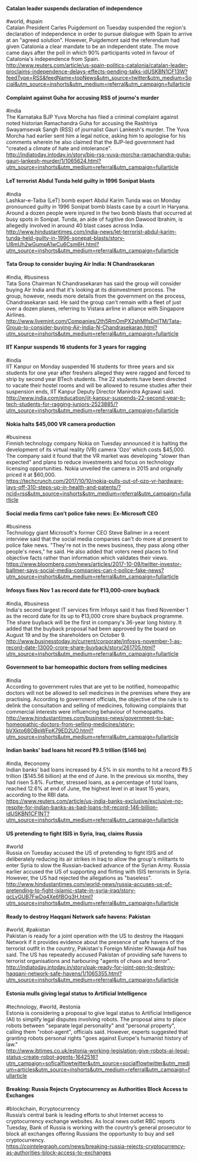 
#### Catalan leader suspends declaration of independence
#world, #spain  
Catalan President Carles Puigdemont on Tuesday suspended the region's declaration of independence in order to pursue dialogue with Spain to arrive at an "agreed solution". However, Puigdemont said the referendum had given Catalonia a clear mandate to be an independent state. The move came days after the poll in which 90% participants voted in favour of Catalonia's independence from Spain.  
http://www.reuters.com/article/us-spain-politics-catalonia/catalan-leader-proclaims-independence-delays-effects-pending-talks-idUSKBN1CF13W?feedType=RSS&feedName=topNews&utm_source=twitter&utm_medium=Social&utm_source=inshorts&utm_medium=referral&utm_campaign=fullarticle

#### Complaint against Guha for accusing RSS of journo's murder
#india  
The Karnataka BJP Yuva Morcha has filed a criminal complaint against noted historian Ramachandra Guha for accusing the Rashtriya Swayamsevak Sangh (RSS) of journalist Gauri Lankesh's murder. The Yuva Morcha had earlier sent him a legal notice, asking him to apologise for his comments wherein he also claimed that the BJP-led government had "created a climate of hate and intolerance".  
http://indiatoday.intoday.in/story/bjp-rss-yuva-morcha-ramachandra-guha-gauri-lankesh-murder/1/1065624.html?utm_source=inshorts&utm_medium=referral&utm_campaign=fullarticle

#### LeT terrorist Abdul Tunda held guilty in 1996 Sonipat blasts
#india  
Lashkar-e-Taiba (LeT) bomb expert Abdul Karim Tunda was on Monday pronounced guilty in 1996 Sonipat bomb blasts case by a court in Haryana. Around a dozen people were injured in the two bomb blasts that occurred at busy spots in Sonipat. Tunda, an aide of fugitive don Dawood Ibrahim, is allegedly involved in around 40 blast cases across India.  
http://www.hindustantimes.com/india-news/let-terrorist-abdul-karim-tunda-held-guilty-in-1996-sonepat-blasts/story-U8mUh2wGumpA1wCu6Csm6H.html?utm_source=inshorts&utm_medium=referral&utm_campaign=fullarticle

#### Tata Group to consider buying Air India: N Chandrasekaran
#india, #business  
Tata Sons Chairman N Chandrasekaran has said the group will consider buying Air India and that it's looking at its disinvestment process. The group, however, needs more details from the government on the process, Chandrasekaran said. He said the group can't remain with a fleet of just over a dozen planes, referring to Vistara airline in alliance with Singapore Airlines.  
http://www.livemint.com/Companies/2th5RmOmPX2shMlfsDnITM/Tata-Group-to-consider-buying-Air-India-N-Chandrasekaran.html?utm_source=inshorts&utm_medium=referral&utm_campaign=fullarticle

#### IIT Kanpur suspends 16 students for 3 years for ragging
#india  
IIT Kanpur on Monday suspended 16 students for three years and six students for one year after freshers alleged they were ragged and forced to strip by second year BTech students. The 22 students have been directed to vacate their hostel rooms and will be allowed to resume studies after their suspension ends, IIT Kanpur Deputy Director Manindra Agrawal said.  
http://www.india.com/education/iit-kanpur-suspends-22-second-year-b-tech-students-for-ragging-juniors-2523885/?utm_source=inshorts&utm_medium=referral&utm_campaign=fullarticle

#### Nokia halts $45,000 VR camera production
#business  
Finnish technology company Nokia on Tuesday announced it is halting the development of its virtual reality (VR) camera 'Ozo' which costs $45,000. The company said it found that the VR market was developing "slower than expected" and plans to reduce investments and focus on technology licensing opportunities. Nokia unveiled the camera in 2015 and originally priced it at $60,000.  
https://techcrunch.com/2017/10/10/nokia-pulls-out-of-ozo-vr-hardware-lays-off-310-steps-up-in-health-and-patents/?ncid=rss&utm_source=inshorts&utm_medium=referral&utm_campaign=fullarticle

#### Social media firms can’t police fake news: Ex-Microsoft CEO
#business  
Technology giant Microsoft's former CEO Steve Ballmer in a recent interview said that the social media companies can't do more at present to police fake news. "They're not in the news business, they pass along other people's news," he said. He also added that voters need places to find objective facts rather than information which validates their views.  
https://www.bloomberg.com/news/articles/2017-10-09/twitter-investor-ballmer-says-social-media-companies-can-t-police-fake-news?utm_source=inshorts&utm_medium=referral&utm_campaign=fullarticle

#### Infosys fixes Nov 1 as record date for ₹13,000-crore buyback
#india, #business  
India's second largest IT services firm Infosys said it has fixed November 1 as the record date for its up to ₹13,000 crore share buyback programme. The share buyback will be the first in company's 36-year long history. It added that the buyback proposal had been approved by the board on August 19 and by the shareholders on October 9.  
http://www.businesstoday.in/current/corporate/infosys-november-1-as-record-date-13000-crore-share-buyback/story/261705.html?utm_source=inshorts&utm_medium=referral&utm_campaign=fullarticle

#### Government to bar homeopathic doctors from selling medicines
#india  
According to government rules that are yet to be notified, homeopathic doctors will not be allowed to sell medicines in the premises where they are practising. According to government officials, the objective of the rule is to delink the consultation and selling of medicines, following complaints that commercial interests were influencing behaviour of homeopaths.  
http://www.hindustantimes.com/business-news/government-to-bar-homeopathic-doctors-from-selling-medicines/story-bVXkto68OBpWFpK79ED2UO.html?utm_source=inshorts&utm_medium=referral&utm_campaign=fullarticle

#### Indian banks' bad loans hit record ₹9.5 trillion ($146 bn)
#india, #economy  
Indian banks' bad loans increased by 4.5% in six months to hit a record ₹9.5 trillion ($145.56 billion) at the end of June. In the previous six months, they had risen 5.8%. Further, stressed loans, as a percentage of total loans, reached 12.6% at end of June, the highest level in at least 15 years, according to the RBI data.  
https://www.reuters.com/article/us-india-banks-exclusive/exclusive-no-respite-for-indian-banks-as-bad-loans-hit-record-146-billion-idUSKBN1CF1NT?utm_source=inshorts&utm_medium=referral&utm_campaign=fullarticle

#### US pretending to fight ISIS in Syria, Iraq, claims Russia
#world  
Russia on Tuesday accused the US of pretending to fight ISIS and of deliberately reducing its air strikes in Iraq to allow the group's militants to enter Syria to slow the Russian-backed advance of the Syrian Army. Russia earlier accused the US of supporting and flirting with ISIS terrorists in Syria. However, the US had rejected the allegations as "baseless".  
http://www.hindustantimes.com/world-news/russia-accuses-us-of-pretending-to-fight-islamic-state-in-syria-iraq/story-qcLvGUB7FwDq4Xe6fBOg3H.html?utm_source=inshorts&utm_medium=referral&utm_campaign=fullarticle

#### Ready to destroy Haqqani Network safe havens: Pakistan
#world, #pakistan  
Pakistan is ready for a joint operation with the US to destroy the Haqqani Network if it provides evidence about the presence of safe havens of the terrorist outfit in the country, Pakistan's Foreign Minister Khawaja Asif has said. The US has repeatedly accused Pakistan of providing safe havens to terrorist organisations and harbouring "agents of chaos and terror".  
http://indiatoday.intoday.in/story/pak-ready-for-joint-opn-to-destroy-haqqani-network-safe-havens/1/1065355.html?utm_source=inshorts&utm_medium=referral&utm_campaign=fullarticle

#### Estonia mulls giving legal status to Artificial Intelligence
#technology, #world, #estonia  
Estonia is considering a proposal to give legal status to Artificial Intelligence (AI) to simplify legal disputes involving robots. The proposal aims to place robots between "separate legal personality" and "personal property", calling them "robot-agent", officials said. However, experts suggested that granting robots personal rights "goes against Europe's humanist history of law."  
http://www.ibtimes.co.uk/estonia-working-legislation-give-robots-ai-legal-status-create-robot-agents-1642516?utm_campaign=soficalflowtwitter&utm_source=socialflowtwitter&utm_medium=articles&utm_source=inshorts&utm_medium=referral&utm_campaign=fullarticle

#### Breaking: Russia Rejects Cryptocurrency as Authorities Block Access to Exchanges
#blockchain, #cryptocurrency  
Russia’s central bank is leading efforts to shut Internet access to cryptocurrency exchange websites. As local news outlet RBC reports Tuesday, Bank of Russia is working with the country’s general prosecutor to block all exchanges offering Russians the opportunity to buy and sell cryptocurrency.  
https://cointelegraph.com/news/breaking-russia-rejects-cryptocurrency-as-authorities-block-access-to-exchanges
